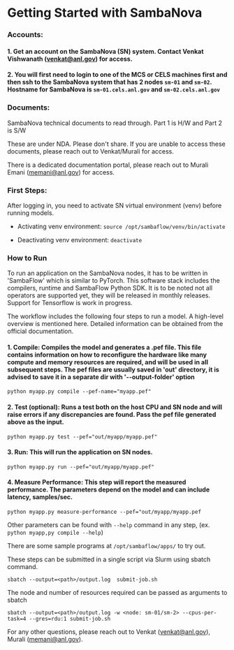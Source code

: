 # Getting Started with SambaNova
### Accounts:

#### 1.	Get an account on the SambaNova (SN) system. Contact Venkat Vishwanath (<venkat@anl.gov>) for access.

#### 2.	You will first need to login to one of the MCS or CELS machines first and then ssh to the SambaNova system that has 2 nodes `sm-01` and `sm-02`. Hostname for SambaNova is `sm-01.cels.anl.gov` and `sm-02.cels.anl.gov`

### Documents:
SambaNova technical documents to read through. Part 1 is H/W and Part 2 is S/W

<!--<https://anl.box.com/s/bwy9ve72306l1q01qw3g4vwk4a93k06z>-->

These are under NDA. Please don't share. If you are unable to access these documents, please reach out to Venkat/Murali for access.

There is a dedicated documentation portal, please reach out to Murali Emani (<memani@anl.gov>) for access.

### First Steps:
After logging in, you need to activate SN virtual environment (venv) before running models.

- Activating venv environment: `source /opt/sambaflow/venv/bin/activate`

- Deactivating venv environment: `deactivate`

### How to Run
To run an application on the SambaNova nodes, it has to be written in 'SambaFlow' which is similar to PyTorch. This software stack includes the compilers, runtime and SambaFlow Python SDK.  It is to be noted not all operators are supported yet, they will be released in monthly releases. Support for Tensorflow is work in progress.

The workflow includes the following four steps to run a model. A high-level overview is mentioned here. Detailed information can be obtained from the official documentation.

#### 1. Compile: Compiles the model and generates a .pef file. This file contains information on how to reconfigure the hardware like many compute and memory resources are required, and will be used in all subsequent steps. The pef files are usually saved in 'out' directory, it is advised to save it in a separate dir with '--output-folder' option
```
python myapp.py compile --pef-name="myapp.pef"
```

#### 2.	Test (optional): Runs a test both on the host CPU and SN node and will raise errors if any discrepancies are found. Pass the pef file generated above as the input.
```
python myapp.py test --pef="out/myapp/myapp.pef"
```

#### 3.	Run: This will run the application on SN nodes.
```
python myapp.py run --pef="out/myapp/myapp.pef"
```

#### 4.	Measure Performance: This step will report the measured performance. The parameters depend on the model and can include latency, samples/sec.
```
python myapp.py measure-performance --pef="out/myapp/myapp.pef
```

Other parameters can be found with `--help` command in any step, (ex. `python myapp,py compile --help`)

There are some sample programs at `/opt/sambaflow/apps/` to try out. 

These steps can be submitted in a single script via Slurm using sbatch command.
```
sbatch --output=<path>/output.log  submit-job.sh
```

The node and number of resources required can be passed as arguments to sbatch
```
sbatch --output=<path>/output.log -w <node: sm-01/sm-2> --cpus-per-task=4 --gres=rdu:1 submit-job.sh
```

For any other questions, please reach out to Venkat (<venkat@anl.gov>), Murali (<memani@anl.gov>).
